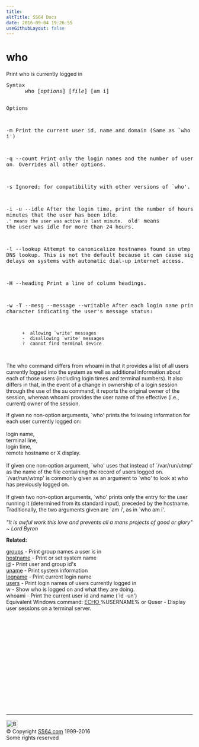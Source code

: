 ```yaml
---
title:
altTitle: SS64 Docs
date: 2016-09-04 19:26:55
useGithubLayout: false
---
```

<!-- #BeginLibraryItem "/Library/head_bash.lbi" --><!-- #EndLibraryItem --><h1>who</h1> 
<p>Print who is currently logged in</p>
<pre>Syntax
      who [<i>options</i>] [<i>file</i>] [am i]

Options

   -m
     Print the current user id, name and domain
     (Same as `who am i')

   -q
   --count
     Print only the login names and the number of users logged on.
     Overrides all other options.

   -s
     Ignored; for compatibility with other versions of `who'.

   -i
   -u
   --idle
     After the login time, print the number of hours and minutes that
     the user has been idle.  `.' means the user was active in last
     minute.  `old' means the user was idle for more than 24 hours.

   -l
   --lookup
     Attempt to canonicalize hostnames found in utmp through a DNS
     lookup.  This is not the default because it can cause significant
     delays on systems with automatic dial-up internet access.

   -H
   --heading
     Print a line of column headings.

   -w
   -T
   --mesg
   --message
   --writable
     After each login name print a character indicating the user's
     message status:

          +  allowing `write' messages
          -  disallowing `write' messages
          ?  cannot find terminal device

</pre>
<p>The who command differs from whoami in that it provides a list of all users currently logged into the system as well as additional information about each of those users (including login times and terminal numbers). It also differs in that, in the event of a change in ownership of a login session through the use of the su command, it reports the original owner of the session, whereas whoami provides the user name of the effective (i.e., current) owner of the session. </p>
<p>If given no non-option arguments, `who' prints the following information 
  for each user currently logged on:<br>
  <br>
  <span class="code">login name,<br>
  terminal line,<br>
  login time,<br>
  remote hostname or X display. </span><br>
<br>
If given one non-option argument, `who' uses that instead of `/var/run/utmp' 
as the name of the file containing the record of users logged on. `/var/run/wtmp' 
is commonly given as an argument to `who' to look at who has previously logged 
on. <br>
<br>
If given two non-option arguments, `who' prints only the entry for the user 
running it (determined from its standard input), preceded by the hostname. Traditionally, 
the two arguments given are `am i', as in `who am i'.<br>
  <br>
  <i class="quote">"It is awful work this love and prevents all a mans projects of good 
  or glory" ~ Lord 
  Byron </i> </p>
<p><b>Related:</b></p>
<p><a href="groups.html">groups</a> - Print group names a user is in<br>
<a href="hostname.html">hostname</a> - Print or set system name <br>
<a href="id.html">id</a> - Print user and group id's <br>
<a href="uname.html">uname</a> - Print system information<br>
<a href="logname.html">logname</a> - Print current login name<br>
<a href="users.html">users</a> - Print login names of users currently logged 
in <br>
w - Show who is logged on and what they are doing.<br>
  whoami - Print the current user id and name (`id -un') <br>
Equivalent Windows command: <a href="../nt/echo.html"> <span class="code">ECHO </span></a><span class="code"> %USERNAME%</span> or <span class="code">Quser</span> - Display user sessions on a terminal server.</p><!-- #BeginLibraryItem "/Library/foot_bash.lbi" --><p>
<!-- bash300 -->
<ins class="adsbygoogle" style="display:inline-block;width:300px;height:250px" data-ad-client="ca-pub-6140977852749469" data-ad-slot="4615356305"></ins>
<script>
(adsbygoogle = window.adsbygoogle || []).push({});
</script></p>
<hr>
<div id="bl" class="footer"><a href="who.html#"><img src="../images/top.png" width="30" height="22" alt="Back to the Top"></a></div>
<div id="br" class="footer, tagline">© Copyright <a href="../index.html">SS64.com</a> 1999-2016<br>
Some rights reserved</div><!-- #EndLibraryItem -->


